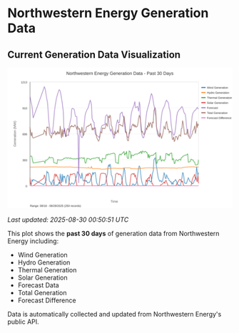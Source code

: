 # Northwestern Energy Generation Data

## Current Generation Data Visualization

![Northwestern Energy Generation Data](images/nwe_generation_plot.svg)

*Last updated: 2025-08-30 00:50:51 UTC*

This plot shows the **past 30 days** of generation data from Northwestern Energy including:
- Wind Generation
- Hydro Generation  
- Thermal Generation
- Solar Generation
- Forecast Data
- Total Generation
- Forecast Difference

Data is automatically collected and updated from Northwestern Energy's public API.

